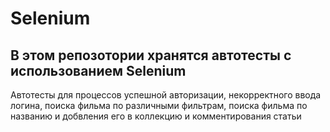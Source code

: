 # Selenium
## В этом репозотории хранятся автотесты с использованием Selenium 
Автотесты для процессов успешной авторизации, некорректного ввода логина, поиска фильма по различными фильтрам, поиска фильма по названию и добвления его в коллекцию и комментирования статьи 
